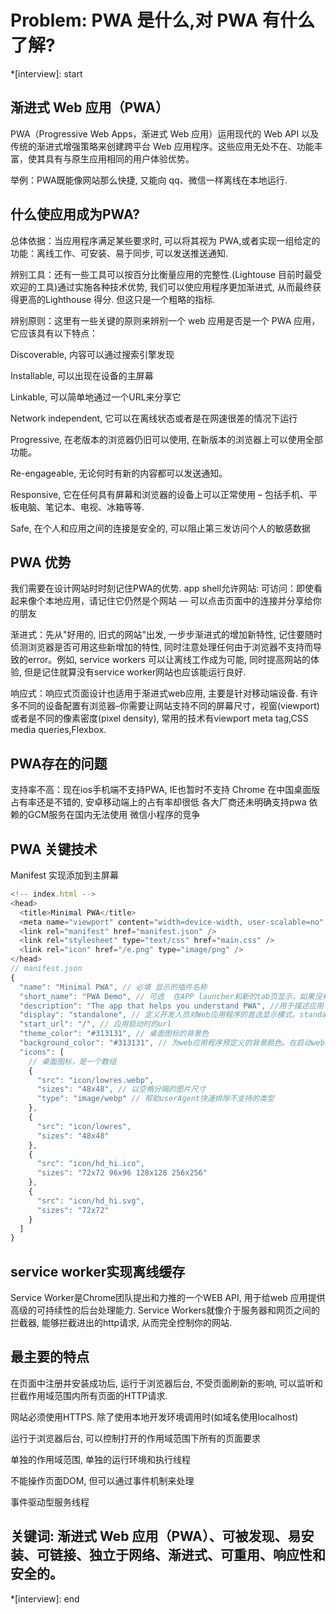 # Problem: PWA 是什么,对 PWA 有什么了解?

*[interview]: start
## 渐进式 Web 应用（PWA）
PWA（Progressive Web Apps，渐进式 Web 应用）运用现代的 Web API 以及传统的渐进式增强策略来创建跨平台 Web 应用程序。这些应用无处不在、功能丰富，使其具有与原生应用相同的用户体验优势。

举例：PWA既能像网站那么快捷, 又能向 qq、微信一样离线在本地运行.

## 什么使应用成为PWA?

总体依据：当应用程序满足某些要求时, 可以将其视为 PWA,或者实现一组给定的功能：离线工作、可安装、易于同步, 可以发送推送通知.

辨别工具：还有一些工具可以按百分比衡量应用的完整性.(Lightouse 目前时最受欢迎的工具)通过实施各种技术优势, 我们可以使应用程序更加渐进式, 从而最终获得更高的Lighthouse 得分. 但这只是一个粗略的指标.

辨别原则：这里有一些关键的原则来辨别一个 web 应用是否是一个 PWA 应用，它应该具有以下特点：

Discoverable, 内容可以通过搜索引擎发现

Installable, 可以出现在设备的主屏幕

Linkable, 可以简单地通过一个URL来分享它

Network independent, 它可以在离线状态或者是在网速很差的情况下运行

Progressive, 在老版本的浏览器仍旧可以使用, 在新版本的浏览器上可以使用全部功能。

Re-engageable, 无论何时有新的内容都可以发送通知。

Responsive, 它在任何具有屏幕和浏览器的设备上可以正常使用 – 包括手机、平板电脑、笔记本、电视、冰箱等等.

Safe, 在个人和应用之间的连接是安全的, 可以阻止第三发访问个人的敏感数据

## PWA 优势
我们需要在设计网站时时刻记住PWA的优势. app shell允许网站:
可访问：即使看起来像个本地应用，请记住它仍然是个网站 — 可以点击页面中的连接并分享给你的朋友

渐进式：先从"好用的, 旧式的网站"出发, 一步步渐进式的增加新特性, 记住要随时侦测浏览器是否可用这些新增加的特性, 同时注意处理任何由于浏览器不支持而导致的error。例如, service workers 可以让离线工作成为可能, 同时提高网站的体验, 但是记住就算没有service worker网站也应该能运行良好.

响应式：响应式页面设计也适用于渐进式web应用, 主要是针对移动端设备. 有许多不同的设备配置有浏览器–你需要让网站支持不同的屏幕尺寸，视窗(viewport)或者是不同的像素密度(pixel density), 常用的技术有viewport meta tag,CSS media queries,Flexbox.

## PWA存在的问题
支持率不高：现在ios手机端不支持PWA, IE也暂时不支持
Chrome 在中国桌面版占有率还是不错的, 安卓移动端上的占有率却很低
各大厂商还未明确支持pwa
依赖的GCM服务在国内无法使用
微信小程序的竞争
## PWA 关键技术
Manifest 实现添加到主屏幕
```js
<!-- index.html -->
<head>
  <title>Minimal PWA</title>
  <meta name="viewport" content="width=device-width, user-scalable=no" />
  <link rel="manifest" href="manifest.json" />
  <link rel="stylesheet" type="text/css" href="main.css" />
  <link rel="icon" href="/e.png" type="image/png" />
</head>
// manifest.json
{
  "name": "Minimal PWA", // 必填 显示的插件名称
  "short_name": "PWA Demo", // 可选  在APP launcher和新的tab页显示，如果没有设置，则使用name
  "description": "The app that helps you understand PWA", //用于描述应用
  "display": "standalone", // 定义开发人员对Web应用程序的首选显示模式。standalone模式会有单独的
  "start_url": "/", // 应用启动时的url
  "theme_color": "#313131", // 桌面图标的背景色
  "background_color": "#313131", // 为web应用程序预定义的背景颜色。在启动web应用程序和加载应用程序的内容之间创建了一个平滑的过渡。
  "icons": [
    // 桌面图标，是一个数组
    {
      "src": "icon/lowres.webp",
      "sizes": "48x48", // 以空格分隔的图片尺寸
      "type": "image/webp" // 帮助userAgent快速排除不支持的类型
    },
    {
      "src": "icon/lowres",
      "sizes": "48x48"
    },
    {
      "src": "icon/hd_hi.ico",
      "sizes": "72x72 96x96 128x128 256x256"
    },
    {
      "src": "icon/hd_hi.svg",
      "sizes": "72x72"
    }
  ]
}
```
## service worker实现离线缓存
Service Worker是Chrome团队提出和力推的一个WEB API, 用于给web 应用提供高级的可持续性的后台处理能力.
Service Workers就像介于服务器和网页之间的拦截器, 能够拦截进出的http请求, 从而完全控制你的网站.

## 最主要的特点
在页面中注册并安装成功后, 运行于浏览器后台, 不受页面刷新的影响, 可以监听和拦截作用域范围内所有页面的HTTP请求.

网站必须使用HTTPS. 除了使用本地开发环境调用时(如域名使用localhost)

运行于浏览器后台, 可以控制打开的作用域范围下所有的页面要求

单独的作用域范围, 单独的运行环境和执行线程

不能操作页面DOM, 但可以通过事件机制来处理

事件驱动型服务线程


## 关键词: 渐进式 Web 应用（PWA）、可被发现、易安装、可链接、独立于网络、渐进式、可重用、响应性和安全的。
*[interview]: end
